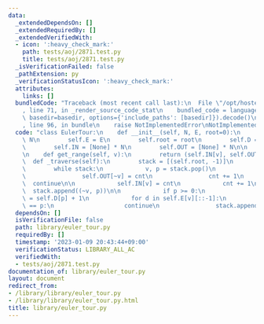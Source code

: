 ```yaml
---
data:
  _extendedDependsOn: []
  _extendedRequiredBy: []
  _extendedVerifiedWith:
  - icon: ':heavy_check_mark:'
    path: tests/aoj/2871.test.py
    title: tests/aoj/2871.test.py
  _isVerificationFailed: false
  _pathExtension: py
  _verificationStatusIcon: ':heavy_check_mark:'
  attributes:
    links: []
  bundledCode: "Traceback (most recent call last):\n  File \"/opt/hostedtoolcache/PyPy/3.7.13/x64/site-packages/onlinejudge_verify/documentation/build.py\"\
    , line 71, in _render_source_code_stat\n    bundled_code = language.bundle(stat.path,\
    \ basedir=basedir, options={'include_paths': [basedir]}).decode()\n  File \"/opt/hostedtoolcache/PyPy/3.7.13/x64/site-packages/onlinejudge_verify/languages/python.py\"\
    , line 96, in bundle\n    raise NotImplementedError\nNotImplementedError\n"
  code: "class EulerTour:\n    def __init__(self, N, E, root=0):\n        self.N =\
    \ N\n        self.E = E\n        self.root = root\n        self.D = [0] * N\n\
    \        self.IN = [None] * N\n        self.OUT = [None] * N\n\n        self._traverse()\n\
    \n    def get_range(self, v):\n        return (self.IN[v], self.OUT[v])\n\n  \
    \  def _traverse(self):\n        stack = [(self.root, -1)]\n        cnt = 0\n\
    \        while stack:\n            v, p = stack.pop()\n            if v < 0:\n\
    \                self.OUT[~v] = cnt\n                cnt += 1\n              \
    \  continue\n\n            self.IN[v] = cnt\n            cnt += 1\n          \
    \  stack.append((~v, p))\n\n            if p >= 0:\n                self.D[v]\
    \ = self.D[p] + 1\n            for d in self.E[v][::-1]:\n                if d\
    \ == p:\n                    continue\n                stack.append((d, v))\n"
  dependsOn: []
  isVerificationFile: false
  path: library/euler_tour.py
  requiredBy: []
  timestamp: '2023-01-09 20:43:44+09:00'
  verificationStatus: LIBRARY_ALL_AC
  verifiedWith:
  - tests/aoj/2871.test.py
documentation_of: library/euler_tour.py
layout: document
redirect_from:
- /library/library/euler_tour.py
- /library/library/euler_tour.py.html
title: library/euler_tour.py
---
```

